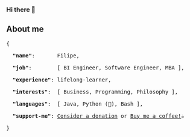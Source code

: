 ### Hi there 👋

## About me

<pre>
{

  <strong>"name"</strong>:       Filipe,

  <strong>"job"</strong>:        [ BI Engineer, Software Engineer, MBA ],

  <strong>"experience"</strong>: lifelong-learner,

  <strong>"interests"</strong>:  [ Business, Programming, Philosophy ],

  <strong>"languages"</strong>:  [ Java, Python (💜), Bash ],
  
  <strong>"support-me"</strong>: <a href="https://www.paypal.com/donate/?hosted_button_id=CL34FWQGH5X8L">Consider a donation</a> or <a href="https://www.buymeacoffee.com/FilipeBento">Buy me a coffee!</a>☕

}
</pre>

<!--
**FilipeBento/FilipeBento** is a ✨ _special_ ✨ repository because its `README.md` (this file) appears on your GitHub profile.

Here are some ideas to get you started:

- 🔭 I’m currently working on ...
- 🌱 I’m currently learning ...
- 👯 I’m looking to collaborate on ...
- 🤔 I’m looking for help with ...
- 💬 Ask me about ...
- 📫 How to reach me: ...
- 😄 Pronouns: ...
- ⚡ Fun fact: ...
-->
